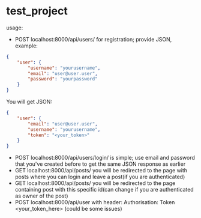 # test_project

usage:

- POST localhost:8000/api/users/ for registration; provide JSON, example: 
```JSON
{
    "user": {
        "username": "yourusername",
        "email": "user@user.user",
        "password": "yourpassword"
    }
}
```
You will get JSON:
```JSON
{
    "user": {
        "email": "user@user.user",
        "username": "yourusername",
        "token": "<your_token>"
    }
}
```
- POST localhost:8000/api/users/login/ is simple; use email and password that you've created before to get the same JSON response as earlier
- GET localhost:8000/api/posts/ you will be redirected to the page with posts where you can login and leave a post(if you are authenticated)
- GET localhost:8000/api/posts/<int> you will be redirected to the page containing post with this specific id(can change if you are authenticated as owner of the post)
- POST localhost:8000/api/user with header: Authorisation: Token <your_token_here> (could be some issues)
